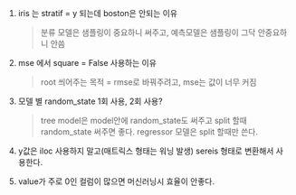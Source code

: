 
1. iris 는 stratif = y 되는데 boston은 안되는 이유 
   > 분류 모델은 샘플링이 중요하니 써주고, 예측모델은 샘플링이 그닥 안중요하니 안씀

2. mse 에서 square = False  사용하는 이유  
   > root 씌어주는 목적  = rmse로 바꿔주려고, mse는 값이 너무 커짐

3. 모델 별 random_state 1회 사용, 2회 사용?
   > tree model은 model안에 random_state도 써주고  split 할때 random_state 써주면 좋다. 
   > regressor 모델은 split 할때만 쓴다.

4. y값은 iloc 사용하지 말고(매트릭스 형태는 워닝 발생) sereis 형태로 변환해서 사용한다.


5. value가 주로 0인 컬럼이 많으면 머신러닝시 효율이 안좋다.
